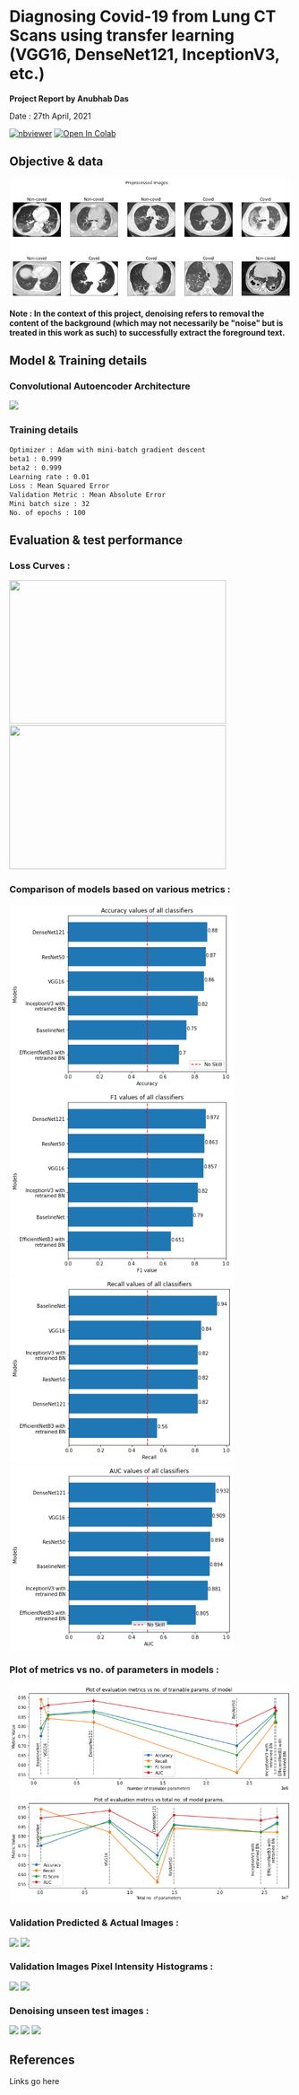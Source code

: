 # Diagnosing Covid-19 from Lung CT Scans using transfer learning (VGG16, DenseNet121, InceptionV3, etc.)

**Project Report by Anubhab Das** 

Date : 27th April, 2021

[![nbviewer](https://img.shields.io/badge/render-nbviewer-orange.svg)](https://nbviewer.jupyter.org/github/anubhabdaserrr/document-denoising-autoencoder/blob/main/doument_denoising_autoenc_nb.ipynb)
[![Open In Colab](https://colab.research.google.com/assets/colab-badge.svg)](https://colab.research.google.com/github/anubhabdaserrr/document-denoising-autoencoder/blob/main/doument_denoising_autoenc_nb.ipynb)

## Objective & data

![](./misc/imgs_ct_scans.png)

**Note : In the context of this project, denoising refers to removal the content of the background (which may not necessarily be "noise" but is treated in this work as such) to successfully extract the foreground text.**

## Model & Training details

### Convolutional Autoencoder Architecture
![](./misc/autoenc_arch.png)

### Training details
```
Optimizer : Adam with mini-batch gradient descent
beta1 : 0.999
beta2 : 0.999
Learning rate : 0.01 
Loss : Mean Squared Error
Validation Metric : Mean Absolute Error
Mini batch size : 32
No. of epochs : 100
```

## Evaluation & test performance

### Loss Curves :
<img src="./misc/mse_loss_curve.png" width="387" height="256" /> <img src="./misc/mae_curve.png" width="387" height="256" />

### Comparison of models based on various metrics :
<img src="./misc/acc_plot.png" width="400" height="330" /> <img src="./misc/f1_plot.png" width="400" height="330" />
<img src="./misc/recall_plot.png" width="400" height="330" /> <img src="./misc/auc_plot.png" width="400" height="330" />

### Plot of metrics vs no. of parameters in models :
<img src="./misc/metrics_trainable_params_plot.png"/> 
<img src="./misc/metrics_total_params_plot.png"/>

### Validation Predicted & Actual Images :
![](./misc/val_imgs_pred_3.png)
![](./misc/val_imgs_pred_4.png)


### Validation Images Pixel Intensity Histograms :
![](./misc/pixel_hist_valpred3.png)
![](./misc/pixel_hist_valpred3.png)

### Denoising unseen test images :
![](./misc/test_pred_1.png)
![](./misc/test_pred_2.png) 
![](./misc/test_pred_3.png) 

## References
Links go here

